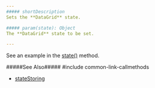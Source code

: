 ```yaml
---
##### shortDescription
Sets the **DataGrid** state.

##### param(state): Object
The **DataGrid** state to be set.

---
```

See an example in the [state()](/api-reference/10%20UI%20Widgets/dxDataGrid/3%20Methods/state().md '/Documentation/ApiReference/UI_Widgets/dxDataGrid/Methods/#state') method.

#####See Also#####
#include common-link-callmethods
- [stateStoring](/api-reference/10%20UI%20Widgets/dxDataGrid/1%20Configuration/stateStoring '/Documentation/ApiReference/UI_Widgets/dxDataGrid/Configuration/stateStoring/')